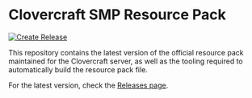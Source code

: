 # Clovercraft SMP Resource Pack

[![Create Release](https://github.com/clovercraft/resource-pack/actions/workflows/release.yml/badge.svg?branch=production&event=workflow_dispatch)](https://github.com/clovercraft/resource-pack/actions/workflows/release.yml)

This repository contains the latest version of the official resource pack maintained for the Clovercraft server, as well as the tooling required to automatically build the resource pack file.

For the latest version, check the [Releases page](https://github.com/clovercraft/resource-pack/releases).
